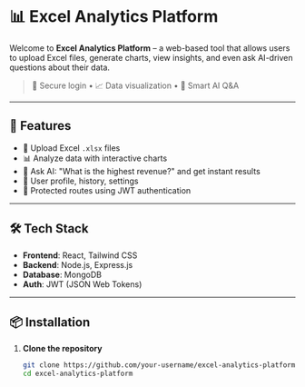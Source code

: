 # 📊 Excel Analytics Platform

Welcome to **Excel Analytics Platform** – a web-based tool that allows users to upload Excel files, generate charts, view insights, and even ask AI-driven questions about their data.

> 🔐 Secure login • 📈 Data visualization • 💬 Smart AI Q&A

---

## 🚀 Features

- 📁 Upload Excel `.xlsx` files
- 📊 Analyze data with interactive charts
- 🤖 Ask AI: "What is the highest revenue?" and get instant results
- 🧠 User profile, history, settings
- 🧩 Protected routes using JWT authentication

---

## 🛠️ Tech Stack

- **Frontend**: React, Tailwind CSS
- **Backend**: Node.js, Express.js
- **Database**: MongoDB
- **Auth**: JWT (JSON Web Tokens)

---

## 📦 Installation

1. **Clone the repository**
   ```bash
   git clone https://github.com/your-username/excel-analytics-platform.git
   cd excel-analytics-platform
